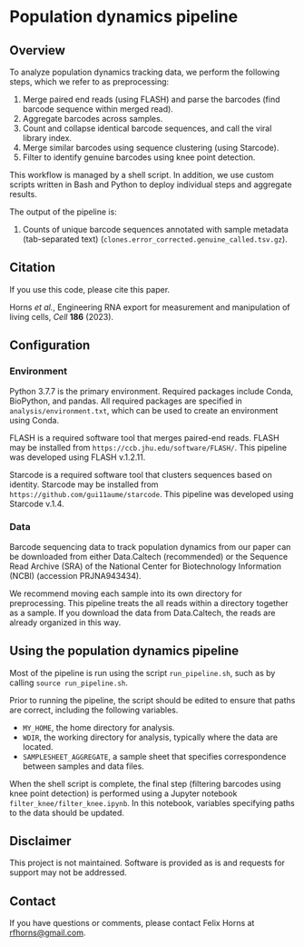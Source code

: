 # Population dynamics pipeline

## Overview

To analyze population dynamics tracking	data, we perform the following steps, which we refer to	as preprocessing:

1. Merge paired end reads (using FLASH) and parse the barcodes (find barcode sequence within merged read).
2. Aggregate barcodes across samples.
3. Count and collapse identical barcode sequences, and call the viral library index.
4. Merge similar barcodes using sequence clustering (using Starcode).
5. Filter to identify genuine barcodes using knee point detection.

This workflow is managed by a shell script. In addition, we use custom scripts written in Bash and Python to deploy individual steps and aggregate results.

The output of the pipeline is:
1. Counts of unique barcode sequences annotated with sample metadata (tab-separated text) (`clones.error_corrected.genuine_called.tsv.gz`).

## Citation

If you use this code, please cite this paper.

Horns *et al.*, Engineering RNA export for measurement and manipulation of living cells, *Cell* **186** (2023).

## Configuration

### Environment

Python 3.7.7 is the primary environment. Required packages include Conda, BioPython, and pandas. All required packages are specified in `analysis/environment.txt`, which can be used to create an environment using Conda.

FLASH is a required software tool that merges paired-end reads. FLASH may be installed from `https://ccb.jhu.edu/software/FLASH/`. This pipeline was developed using FLASH v.1.2.11.

Starcode is a required software tool that clusters sequences based on identity. Starcode may be installed from `https://github.com/gui11aume/starcode`. This pipeline was developed using Starcode v.1.4.

### Data

Barcode sequencing data to track population dynamics from our paper can be downloaded from either Data.Caltech (recommended) or the Sequence Read Archive (SRA) of the National Center for Biotechnology Information (NCBI) (accession PRJNA943434).

We recommend moving each sample into its own directory for preprocessing. This pipeline treats the all reads within a directory together as a sample. If you download the data from Data.Caltech, the reads are already organized in this way.

## Using the population dynamics pipeline

Most of the pipeline is run using the script `run_pipeline.sh`, such as by calling `source run_pipeline.sh`.

Prior to running the pipeline, the script should be edited to ensure that paths are correct, including the following variables.
* `MY_HOME`, the home directory for analysis.
* `WDIR`, the working directory for analysis, typically where the data are located.
* `SAMPLESHEET_AGGREGATE`, a sample sheet that specifies correspondence between samples and data files.

When the shell script is complete, the final step (filtering barcodes using knee point detection) is performed using a Jupyter notebook `filter_knee/filter_knee.ipynb`. In this notebook, variables specifying paths to the data should be updated.

## Disclaimer

This project is not maintained. Software is provided as is and requests for support may not be addressed.

## Contact

If you have questions or comments, please contact Felix Horns at rfhorns@gmail.com.
